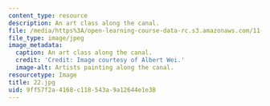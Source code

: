 ```yaml
---
content_type: resource
description: An art class along the canal.
file: /media/https%3A/open-learning-course-data-rc.s3.amazonaws.com/11-307-beijing-urban-design-studio-summer-2006/9ff57f2a4168c118543a9a12644e1e38_22.jpg
file_type: image/jpeg
image_metadata:
  caption: An art class along the canal.
  credit: 'Credit: Image courtesy of Albert Wei.'
  image-alt: Artists painting along the canal.
resourcetype: Image
title: 22.jpg
uid: 9ff57f2a-4168-c118-543a-9a12644e1e38
---
```

